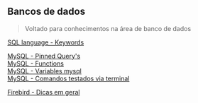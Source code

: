 ## Bancos de dados

>Voltado para conhecimentos na área de banco de dados

[SQL language - Keywords](SQL/docs/keywords/00-index.md)</br>

[MySQL - Pinned Query's](MySQL/docs/query/00-index.md)</br>
[MySQL - Functions](MySQL/docs/functions)</br>
[MySQL - Variables mysql](MySQL/docs/projects/dissectMysql/variables.md)</br>
[MySQL - Comandos testados via terminal](MySQL/docs/using-mysql-cmd_bash.md)</br>

[Firebird - Dicas em geral](Firebird/docs/01-dicas-fb.md)</br>